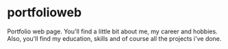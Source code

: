 # portfolioweb
Portfolio web page. You'll find a little bit about me, my career and hobbies. Also, you'll find my education, skills and of course all the projects i've done.
